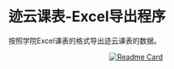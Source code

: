 # 迹云课表-Excel导出程序

按照学院Excel课表的格式导出迹云课表的数据。

<div align="center"><a href="https://github.com/laorange/sillage-course-manager"><img alt="Readme Card" src="https://github-readme-stats.vercel.app/api/pin/?username=laorange&repo=sillage-course-manager"/></a></div>
